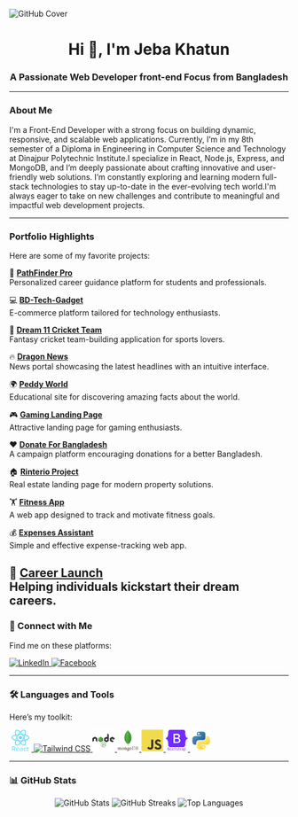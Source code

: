 ![GitHub Cover](https://i.ibb.co.com/Hfn5YCnC/Orange-Blue-Modern-Digital-Marketing-Agency-Banner.png)

<h1 align="center">Hi 👋, I'm Jeba Khatun</h1>
<h3 align="center">A Passionate Web Developer front-end Focus from Bangladesh</h3>

---

### About Me
I'm a Front-End Developer with a strong focus on building dynamic, responsive, and scalable web applications. Currently, I’m in my 8th semester of a Diploma in Engineering in Computer Science and Technology at Dinajpur Polytechnic Institute.I specialize in React, Node.js, Express, and MongoDB, and I’m deeply passionate about crafting innovative and user-friendly web solutions. I’m constantly exploring and learning modern full-stack technologies to stay up-to-date in the ever-evolving tech world.I'm always eager to take on new challenges and contribute to meaningful and impactful web development projects.

---

### Portfolio Highlights
Here are some of my favorite projects:  

🌟 **[PathFinder Pro](https://pathfinder-pro-b76a5.web.app/)**  
   Personalized career guidance platform for students and professionals.

💻 **[BD-Tech-Gadget](https://bd-tech-gadget.surge.sh/)**  
   E-commerce platform tailored for technology enthusiasts.

🏏 **[Dream 11 Cricket Team](https://rj-assignment07.surge.sh/)**  
   Fantasy cricket team-building application for sports lovers.

🔥 **[Dragon News](https://jubayerhusain.github.io/dragon-news/)**  
   News portal showcasing the latest headlines with an intuitive interface.

🌍 **[Peddy World](https://assignment06peddyworld.surge.sh/)**  
   Educational site for discovering amazing facts about the world.

🎮 **[Gaming Landing Page](https://jubayerhusain.github.io/gaming-landing-page/)**  
   Attractive landing page for gaming enthusiasts.

❤️ **[Donate For Bangladesh](https://jubayerhusain.github.io/Assignment-05/index.html)**  
   A campaign platform encouraging donations for a better Bangladesh.

🏠 **[Rinterio Project](https://jubayerhusain.github.io/Assignment-03/)**  
    Real estate landing page for modern property solutions.

🏋️ **[Fitness App](https://jubayerhusain.github.io/Assignment-no-02/)**  
    A web app designed to track and motivate fitness goals.

💰 **[Expenses Assistant](https://jubayerhusain.github.io/expenses-assistant-web-app/)**  
    Simple and effective expense-tracking web app.

💼 **[Career Launch](https://jubayerhusain.github.io/Career-Launch/)**  
    Helping individuals kickstart their dream careers.
---

### 🤝 Connect with Me
Find me on these platforms:  
<p align="left">
  <a href="www.linkedin.com/in/jeba-khatun-3698a2352" target="_blank">
    <img src="https://raw.githubusercontent.com/rahuldkjain/github-profile-readme-generator/master/src/images/icons/Social/linked-in-alt.svg" alt="LinkedIn" height="30" width="40" />
  </a>
  <a href="https://www.facebook.com/profile.php?id=61565407780225" target="_blank">
    <img src="https://raw.githubusercontent.com/rahuldkjain/github-profile-readme-generator/master/src/images/icons/Social/facebook.svg" alt="Facebook" height="30" width="40" />
  </a>
</p>

---

### 🛠️ Languages and Tools
Here’s my toolkit:  
<p align="left">
  <a href="https://reactjs.org/" target="_blank">
    <img src="https://raw.githubusercontent.com/devicons/devicon/master/icons/react/react-original-wordmark.svg" alt="React.js" width="40" height="40" />
  </a>
  <a href="https://tailwindcss.com/" target="_blank">
    <img src="https://www.vectorlogo.zone/logos/tailwindcss/tailwindcss-icon.svg" alt="Tailwind CSS" width="40" height="40" />
  </a>
  <a href="https://nodejs.org" target="_blank">
    <img src="https://raw.githubusercontent.com/devicons/devicon/master/icons/nodejs/nodejs-original-wordmark.svg" alt="Node.js" width="40" height="40" />
  </a>
  <a href="https://www.mongodb.com/" target="_blank">
    <img src="https://raw.githubusercontent.com/devicons/devicon/master/icons/mongodb/mongodb-original-wordmark.svg" alt="MongoDB" width="40" height="40" />
  </a>
  <a href="https://www.javascript.com/" target="_blank">
    <img src="https://raw.githubusercontent.com/devicons/devicon/master/icons/javascript/javascript-original.svg" alt="JavaScript" width="40" height="40" />
  </a>
  <a href="https://getbootstrap.com/" target="_blank">
    <img src="https://raw.githubusercontent.com/devicons/devicon/master/icons/bootstrap/bootstrap-plain-wordmark.svg" alt="Bootstrap" width="40" height="40" />
  </a>
  <a href="https://www.python.org" target="_blank">
    <img src="https://raw.githubusercontent.com/devicons/devicon/master/icons/python/python-original.svg" alt="Python" width="40" height="40" />
  </a>
</p>

---

### 📊 GitHub Stats  
<p align="center">
  <img src="https://github-readme-stats.vercel.app/api?username=jubayerhusain&show_icons=true&theme=radical" alt="GitHub Stats" />
  <img src="https://github-readme-streak-stats.herokuapp.com/?user=jubayerhusain&theme=radical" alt="GitHub Streaks" />
  <img src="https://github-readme-stats.vercel.app/api/top-langs?username=jubayerhusain&langs_count=10&show_icons=true&locale=en&layout=compact&theme=radical" alt="Top Languages" />
</p>



